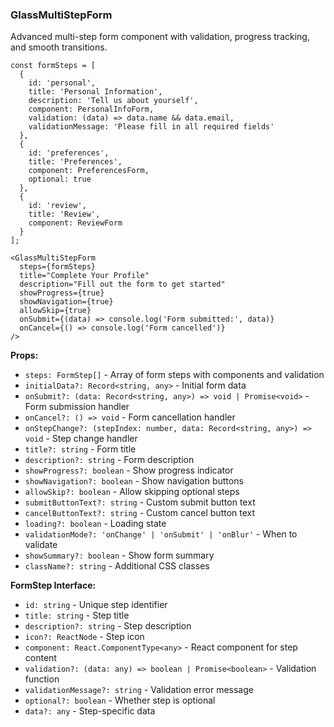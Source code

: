 ### GlassMultiStepForm

Advanced multi-step form component with validation, progress tracking, and smooth transitions.

```tsx
const formSteps = [
  {
    id: 'personal',
    title: 'Personal Information',
    description: 'Tell us about yourself',
    component: PersonalInfoForm,
    validation: (data) => data.name && data.email,
    validationMessage: 'Please fill in all required fields'
  },
  {
    id: 'preferences',
    title: 'Preferences',
    component: PreferencesForm,
    optional: true
  },
  {
    id: 'review',
    title: 'Review',
    component: ReviewForm
  }
];

<GlassMultiStepForm
  steps={formSteps}
  title="Complete Your Profile"
  description="Fill out the form to get started"
  showProgress={true}
  showNavigation={true}
  allowSkip={true}
  onSubmit={(data) => console.log('Form submitted:', data)}
  onCancel={() => console.log('Form cancelled')}
/>
```

**Props:**
- `steps: FormStep[]` - Array of form steps with components and validation
- `initialData?: Record<string, any>` - Initial form data
- `onSubmit?: (data: Record<string, any>) => void | Promise<void>` - Form submission handler
- `onCancel?: () => void` - Form cancellation handler
- `onStepChange?: (stepIndex: number, data: Record<string, any>) => void` - Step change handler
- `title?: string` - Form title
- `description?: string` - Form description
- `showProgress?: boolean` - Show progress indicator
- `showNavigation?: boolean` - Show navigation buttons
- `allowSkip?: boolean` - Allow skipping optional steps
- `submitButtonText?: string` - Custom submit button text
- `cancelButtonText?: string` - Custom cancel button text
- `loading?: boolean` - Loading state
- `validationMode?: 'onChange' | 'onSubmit' | 'onBlur'` - When to validate
- `showSummary?: boolean` - Show form summary
- `className?: string` - Additional CSS classes

**FormStep Interface:**
- `id: string` - Unique step identifier
- `title: string` - Step title
- `description?: string` - Step description
- `icon?: ReactNode` - Step icon
- `component: React.ComponentType<any>` - React component for step content
- `validation?: (data: any) => boolean | Promise<boolean>` - Validation function
- `validationMessage?: string` - Validation error message
- `optional?: boolean` - Whether step is optional
- `data?: any` - Step-specific data
